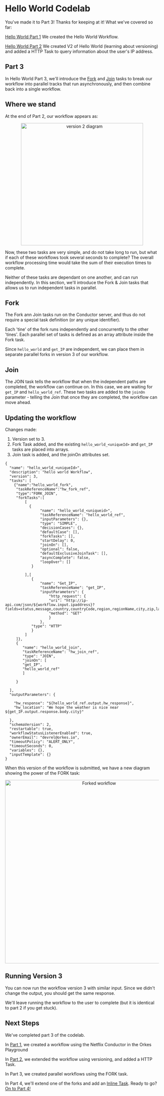 # Hello World Codelab 

You've made it to Part 3!  Thanks for keeping at it! What we've covered so far:

[Hello World Part 1](./helloworld) We created the Hello World Workflow.

[Hello World Part 2](./helloworld2)  We created V2 of Hello World (learning about versioning) and added a HTTP Task to query information about the user's IP address.

## Part 3

In Hello World Part 3, we'll introduce the [Fork](/content/docs/reference-docs/fork-task) and [Join](/content/docs/reference-docs/join-task) tasks to break our workflow into parallel tracks that run asynchronously, and then combine back into a single workflow.

## Where we stand

At the end of Part 2, our workflow appears as:


<p align="center"><img src="/content/img/codelab/hw2_workflowdiagram.png" alt="version 2 diagram" width="400" style={{paddingBottom: 40, paddingTop: 40}} /></p>


Now, these two tasks are very simple, and do not take long to run, but what if each of these workflows took several seconds to complete?  The overall workflow processing time would take the sum of their execution times to complete.

Neither of these tasks are dependant on one another, and can run independently. In this section, we'll introduce the Fork & Join tasks that allows us to run independent tasks in parallel.


## Fork

The Fork ann Join tasks run on the Conductor server, and thus do not require a special task definition (or any unique identifier).

Each 'tine' of the fork runs independently and concurrently to the other 'tines'.  Each parallel set of tasks is defined as an array attribute inside the Fork task.

Since ```hello_world``` and ```get_IP``` are independent, we can place them in separate parallel forks in version 3 of our workflow.

## Join

The JOIN task tells the workflow that when the independent paths are completed, the workflow can continue on.  In this case, we are waiting for ```get_IP``` and ```hello_world_ref```. These two tasks are added to the ```joinOn``` parameter - telling the Join that once they are completed, the workflow can move ahead.  


## Updating the workflow

Changes made:

1. Version set to 3.
2. Fork Task added, and the existing ```hello_world_<uniqueId>``` and ```get_IP``` tasks are placed into arrays.
3. Join task is added, and the joinOn attributes set.

```
{
  "name": "hello_world_<uniqueId>",
  "description": "hello world Workflow",
  "version": 3,
  "tasks": [
    {"name":"hello_world_fork",
     "taskReferenceName":"hw_fork_ref",
     "type":"FORK_JOIN",
     "forkTasks":[
         [
           {
                "name": "hello_world_<uniqueid>",
                "taskReferenceName": "hello_world_ref",
                "inputParameters": {},
                "type": "SIMPLE",
                "decisionCases": {},
                "defaultCase": [],
                "forkTasks": [],
                "startDelay": 0,
                "joinOn": [],
                "optional": false,
                "defaultExclusiveJoinTask": [],
                "asyncComplete": false,
                "loopOver": []
            }     

         ],[
            {
                "name": "Get_IP",
                "taskReferenceName": "get_IP",
                "inputParameters": {
                    "http_request": {
                    "uri": "http://ip-api.com/json/${workflow.input.ipaddress}?fields=status,message,country,countryCode,region,regionName,city,zip,lat,lon,timezone,offset,isp,org,as,query",
                    "method": "GET"
                    }
                },
            "type": "HTTP"
            }
         ]
     ]},
     {
        "name": "hello_world_join",
        "taskReferenceName": "hw_join_ref",
        "type": "JOIN",
        "joinOn": [
        "get_IP",
        "hello_world_ref"
        ]

     }

  ],
  "outputParameters": {

    "hw_response": "${hello_world_ref.output.hw_response}",
    "hw_location": "We hope the weather is nice near ${get_IP.output.response.body.city}"

  },
  "schemaVersion": 2,
  "restartable": true,
  "workflowStatusListenerEnabled": true,
  "ownerEmail": "devrel@orkes.io",
  "timeoutPolicy": "ALERT_ONLY",
  "timeoutSeconds": 0,
  "variables": {},
  "inputTemplate": {}
}

```

When this version of the workflow is submitted, we have a new diagram showing the power of the FORK task:

<p align="center"><img src="/content/img/codelab/hw3_workflow.png" alt="Forked workflow" width="600" style={{paddingBottom: 40, paddingTop: 40}} /></p>

## Running Version 3

You can now run the workflow version 3 with similar input. Since we didn't change the output, you should get the same response.

We'll leave running the workflow to the user to complete (but it is identical to part 2 if you get stuck).

## Next Steps

We've completed part 3 of the codelab.

In [Part 1](helloworld), we created a workflow using the Netflix Conductor in the Orkes Playground

In [Part 2](helloworld2), we extended the workflow using versioning, and added a HTTP Task.

In Part 3, we created parallel workflows using the FORK task.

In Part 4, we'll extend one of the forks and add an [Inline Task](content/docs/reference-docs/system-tasks/inline-task).  Ready to go? [On to Part 4!](helloworld4)
